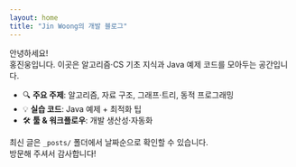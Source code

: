 ```yaml
---
layout: home
title: "Jin Woong의 개발 블로그"
---
```


안녕하세요!  
홍진웅입니다. 이곳은 알고리즘·CS 기초 지식과 Java 예제 코드를 모아두는 공간입니다.

- 🔍 **주요 주제**: 알고리즘, 자료 구조, 그래프·트리, 동적 프로그래밍  
- 💡 **실습 코드**: Java 예제 + 최적화 팁  
- 🛠 **툴 & 워크플로우**: 개발 생산성·자동화

최신 글은 `_posts/` 폴더에서 날짜순으로 확인할 수 있습니다.  
방문해 주셔서 감사합니다!  
